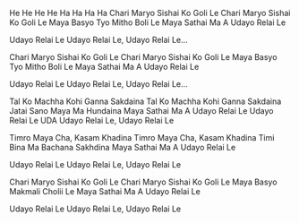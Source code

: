 He He He He Ha Ha Ha Ha
Chari Maryo Sishai Ko Goli Le
Chari Maryo Sishai Ko Goli Le
Maya Basyo Tyo Mitho Boli Le
Maya Sathai Ma A Udayo Relai Le

Udayo Relai Le
Udayo Relai Le, Udayo Relai Le…

Chari Maryo Sishai Ko Goli Le
Chari Maryo Sishai Ko Goli Le
Maya Basyo Tyo Mitho Boli Le
Maya Sathai Ma A Udayo Relai Le

Udayo Relai Le
Udayo Relai Le, Udayo Relai Le…

Tal Ko Machha Kohi Ganna Sakdaina
Tal Ko Machha Kohi Ganna Sakdaina
Jatai Sano Maya Ma Hundaina
Maya Sathai Ma A Udayo Relai Le
Udayo Relai Le
UDA Udayo Relai Le, Udayo Relai Le

Timro Maya Cha, Kasam Khadina
Timro Maya Cha, Kasam Khadina
Timi Bina Ma Bachana Sakhdina
Maya Sathai Ma A Udayo Relai Le

Udayo Relai Le
Udayo Relai Le, Udayo Relai Le

Chari Maryo Sishai Ko Goli Le
Chari Maryo Sishai Ko Goli Le
Maya Basyo Makmali Cholii Le
Maya Sathai Ma A Udayo Relai Le

Udayo Relai Le
Udayo Relai Le, Udayo Relai Le